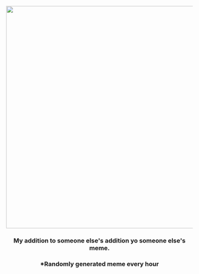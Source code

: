 <p align="center">
        <img src="https://i.redd.it/b0x8w3uzfl891.png" width="600" height="600">
        </p>
        <h3 align="center">My addition to someone else's addition yo someone else's meme.</h3>
        <h3 align="center">*Randomly generated meme every hour</h3>
    